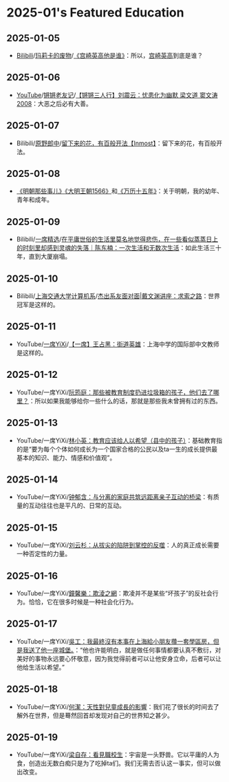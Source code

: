 # 2025-01's Featured Education

## 2025-01-05

- [Bilibili](https://www.bilibili.com/)/[玛莉卡的废物](https://space.bilibili.com/160421814)/[《宫崎英高他是谁》](https://www.bilibili.com/video/BV1zf421z7yo/)：所以，[宫崎英高](https://en.wikipedia.org/wiki/Hidetaka_Miyazaki)到底是谁？

## 2025-01-06

- [YouTube](https://www.youtube.com/)/[锵锵老友记](https://www.youtube.com/@qiangqianglaoyouji123)/[【锵锵三人行】刘震云：忧患化为幽默 梁文道 窦文涛 2008](https://youtu.be/EVgikXRuTsM)：大恶之后必有大善。

## 2025-01-07

- Bilibili/[原野郎中](https://space.bilibili.com/27717433)/[留下来的花，有百般开法【Inmost】](https://www.bilibili.com/video/BV1sZ4y1f7TC)：留下来的花，有百般开法。

## 2025-01-08

- [《明朝那些事儿》](https://book.douban.com/subject/35796182/)[《大明王朝1566》](https://book.douban.com/subject/26925171/)和[《万历十五年》](https://book.douban.com/subject/36295436/)：关于明朝，我的幼年、青年和成年。

## 2025-01-09

- Bilibili/[一席精选](https://space.bilibili.com/26079128)/[在平庸世俗的生活里莫名地觉得悲伤，在一些看似蒸蒸日上的时刻里却感到灵魂的失落｜陈东楠：一次生活和无数次生活](https://www.bilibili.com/video/BV19BrzYyEHp/)：如此生活三十年，直到大厦崩塌。

## 2025-01-10

- Bilibili/[上海交通大学计算机系](https://space.bilibili.com/386701416)/[杰出系友面对面|戴文渊讲座：求索之路](https://www.bilibili.com/video/BV1rM4m1U7jb/)：世界冠军是这样的。

## 2025-01-11

- YouTube/[一席YiXi](https://www.youtube.com/@yixi2028)/[【一席】王占黑：街道英雄](https://youtu.be/6O6Xjkdgjo8)：上海中学的国际部中文教师是这样的。

## 2025-01-12

- YouTube/一席YiXi/[阮筠庭：那些被教育制度扔进垃圾箱的孩子，他们去了哪里？](https://youtu.be/4AohKyR5jME)：所以如果我能够给你一些什么的话，那就是那些我未曾拥有过的东西。

## 2025-01-13

- YouTube/一席YiXi/[林小英：教育应该给人以希望（县中的孩子）](https://youtu.be/X200n3tJ5jg)：基础教育指的是“要为每个个体如何成长为一个国家合格的公民以及ta一生的成长提供最基本的知识、能力、情感和价值观”。

## 2025-01-14

- YouTube/一席YiXi/[钟郁含：与分离的家庭共筑远距离亲子互动的桥梁](https://youtu.be/byrdesSjW4w)：有质量的互动往往也是平凡的、日常的互动。

## 2025-01-15

- YouTube/一席YiXi/[刘云杉：从拔尖的陷阱到掌控的反噬](https://youtu.be/YZC2D2HQiRM)：人的真正成长需要一种否定性的力量。

## 2025-01-16

- YouTube/一席YiXi/[鐘馨樂：欺淩之網](https://youtu.be/RtwwAfJxpMQ)：欺凌并不是某些“坏孩子”的反社会行为。恰恰，它在很多时候是一种社会化行为。

## 2025-01-17

- YouTube/一席YiXi/[吳工：我最終沒有本事在上海給小朋友攢一套學區房，但是我送了他一座城堡。](https://youtu.be/YccJ58lq-Eg)：“他也许能明白，就是做任何事情都要认真不敷衍，对美好的事物永远要心怀敬意，因为我觉得前者可以让他安身立命，后者可以让他给生活以希望。”

## 2025-01-18

- YouTube/一席YiXi/[何潔：天性對兒童成長的影響](https://youtu.be/h-ZpKMssra8)：我们花了很长的时间去了解外在世界，但是蓦然回首却发现对自己的世界知之甚少。

## 2025-01-19

- YouTube/一席YiXi/[梁自存：看見職校生](https://youtu.be/EuE3l6rIJ70)：宇宙是一头野兽。它以平庸的人为食，创造出无数白痴只是为了吃掉ta们。我们无需去否认这一事实，但可以做出改变。
